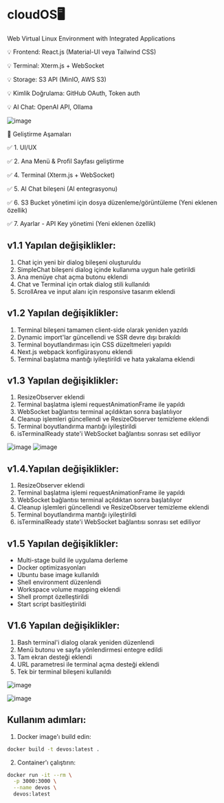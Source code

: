 # cloudOS🖥️
Web Virtual Linux Environment with Integrated Applications

💡 Frontend: React.js (Material-UI veya Tailwind CSS)

💡 Terminal: Xterm.js + WebSocket

💡 Storage: S3 API (MinIO, AWS S3)

💡 Kimlik Doğrulama: GitHub OAuth, Token auth

💡 AI Chat: OpenAI API, Ollama

![image](https://github.com/user-attachments/assets/85f67b19-1f8d-4ad8-bfc9-265276551f33)

📌 Geliştirme Aşamaları

✅ 1. UI/UX 

✅ 2. Ana Menü & Profil Sayfası geliştirme

✅ 4. Terminal (Xterm.js + WebSocket)

✅ 5. AI Chat bileşeni (AI entegrasyonu)

✅ 6. S3 Bucket yönetimi için dosya düzenleme/görüntüleme (Yeni eklenen özellik)

✅ 7. Ayarlar - API Key yönetimi (Yeni eklenen özellik)

## v1.1 Yapılan değişiklikler:
1. Chat için yeni bir dialog bileşeni oluşturuldu
2. SimpleChat bileşeni dialog içinde kullanıma uygun hale getirildi
3. Ana menüye chat açma butonu eklendi
4. Chat ve Terminal için ortak dialog stili kullanıldı
5. ScrollArea ve input alanı için responsive tasarım eklendi

## v1.2 Yapılan değişiklikler:
1. Terminal bileşeni tamamen client-side olarak yeniden yazıldı
2. Dynamic import'lar güncellendi ve SSR devre dışı bırakıldı
3. Terminal boyutlandırması için CSS düzeltmeleri yapıldı
4. Next.js webpack konfigürasyonu eklendi
5. Terminal başlatma mantığı iyileştirildi ve hata yakalama eklendi

## v1.3 Yapılan değişiklikler:
1. ResizeObserver eklendi
2. Terminal başlatma işlemi requestAnimationFrame ile yapıldı
3. WebSocket bağlantısı terminal açıldıktan sonra başlatılıyor
4. Cleanup işlemleri güncellendi ve ResizeObserver temizleme eklendi
5. Terminal boyutlandırma mantığı iyileştirildi
6. isTerminalReady state'i WebSocket bağlantısı sonrası set ediliyor


![image](https://github.com/user-attachments/assets/47b67ecb-dc1c-4129-86a1-676ee02830b7) ![image](https://github.com/user-attachments/assets/f837d1df-ce5b-4f2c-b6bc-1948b0ede9b0)

## v1.4.Yapılan değişiklikler:
1. ResizeObserver eklendi
2. Terminal başlatma işlemi requestAnimationFrame ile yapıldı
3. WebSocket bağlantısı terminal açıldıktan sonra başlatılıyor
4. Cleanup işlemleri güncellendi ve ResizeObserver temizleme eklendi
5. Terminal boyutlandırma mantığı iyileştirildi
6. isTerminalReady state'i WebSocket bağlantısı sonrası set ediliyor

## v1.5 Yapılan değişiklikler:
- Multi-stage build ile uygulama derleme
- Docker optimizasyonları
- Ubuntu base image kullanıldı
- Shell environment düzenlendi
- Workspace volume mapping eklendi
- Shell prompt özelleştirildi
- Start script basitleştirildi

## V1.6 Yapılan değişiklikler:
1. Bash terminal'i dialog olarak yeniden düzenlendi
2. Menü butonu ve sayfa yönlendirmesi entegre edildi
3. Tam ekran desteği eklendi
4. URL parametresi ile terminal açma desteği eklendi
5. Tek bir terminal bileşeni kullanıldı

![image](https://github.com/user-attachments/assets/2d7978e8-0255-40ec-bf27-cd18e52ea6e5)

![image](https://github.com/user-attachments/assets/4b99ccef-3785-4748-adcd-bee942147131)

## Kullanım adımları:

1. Docker image'ı build edin:
```bash
docker build -t devos:latest .
```

2. Container'ı çalıştırın:
```bash
docker run -it --rm \
  -p 3000:3000 \
  --name devos \
  devos:latest
```
